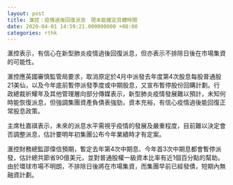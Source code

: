 ```yaml
---
layout: post
title: 滙控：疫情過後回復派息　現未能確定具體時間
date: 2020-04-01 14:59:21.000000000 +08:00
categories: rthk
---
```


滙控表示，有信心在新型肺炎疫情過後回復派息，但亦表示不排除日後在市場集資的可能性。

滙控應英國審慎監管局要求，取消原定於4月中派發去年度第4次股息每股普通股21美仙，以及今年底前暫停派發季度或中期股息，又宣布暫停股份回購計劃。行政總裁祈耀年及其他管理層向部分傳媒表示，新型肺炎疫情發展難以預計，未知何時能恢復派息，但強調集團資產負債表強勁，資本充裕，有信心疫情過後能回復正常股息政策。

主席杜嘉祺表示，未來的派息水平需視乎疫情的發展及嚴重程度，目前難以決定會否調整派息，估計要明年初集團公布今年業績時才有定案。

滙控財務總監邵偉信預期，暫定去年第4次中期息、今年首3次中期息都會暫停派發，估計總共節省90億美元，並對普通股權一級資本比率有近1個百分點的幫助。由於環球市場不明朗，不排除日後將在市場集資，而集團早前已經發債，短期內無融資計劃。
